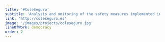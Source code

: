 ```yaml
---
title: '#ColeSeguro'
subtitle: 'Analysis and onitoring of the safety measures implemented in the schools of Spain during COVID.'
link: 'http://coleseguro.es'
image: '/images/projects/coleseguro.jpg'
lineOfWork: democracy
order: 2
---
```

